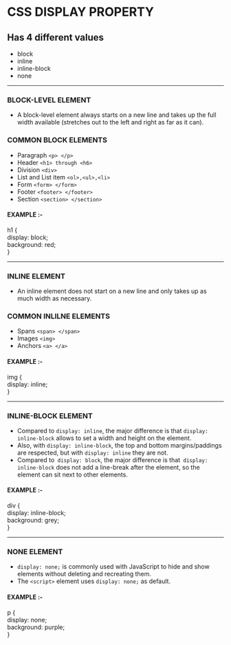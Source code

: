 # CSS DISPLAY PROPERTY

## Has 4 different values

- block
- inline 
- inline-block
- none 
<hr>

### BLOCK-LEVEL ELEMENT

- A block-level element always starts on a new line and takes up the full width available (stretches out to the left and right as far as it can). 



### COMMON BLOCK ELEMENTS
- Paragraph `<p> </p>`
- Header `<h1> through <h6>`
- Division `<div>`
- List and List item `<ol>,<ul>,<li>`
- Form `<form> </form>`
- Footer `<footer> </footer>`
- Section `<section> </section>`

#### EXAMPLE :- 

h1 { <br>
  display: block; <br>
  background: red; <br>
} 
<hr>

### INLINE ELEMENT

- An inline element does not start on a new line and only takes up as much width as necessary.

### COMMON INLILNE ELEMENTS
- Spans `<span> </span>`
- Images `<img>`
- Anchors `<a> </a>`

#### EXAMPLE :- 
img { <br>
   display: inline; <br>
} <br>

<hr>

### INLINE-BLOCK ELEMENT

- Compared to `display: inline`, the major difference is that `display: inline-block` allows to set a width and height on the element.
- Also, with `display: inline-block`, the top and bottom margins/paddings are respected, but with `display: inline` they are not.
- Compared to` display: block`, the major difference is that` display: inline-block` does not add a line-break after the element, so the element can sit next to other elements.

#### EXAMPLE :- 
div { <br>
  display: inline-block; <br>
  background: grey; <br>
} 
<hr>

### NONE ELEMENT 

- `display: none;` is commonly used with JavaScript to hide and show elements without deleting and recreating them. 
- The `<script>` element uses `display: none;` as default. 

#### EXAMPLE :- 

p { <br>
  display: none; <br>
  background: purple; <br>
}




